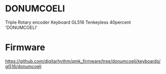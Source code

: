 # DONUMCOELI
Triple Rotary encoder Keyboard GL516 Tenkeyless 40percent 'DONUMCOELI'

# Firmware
https://github.com/digitarhythm/qmk_firmware/tree/donumcoeli/keyboards/gl516/donumcoeli
